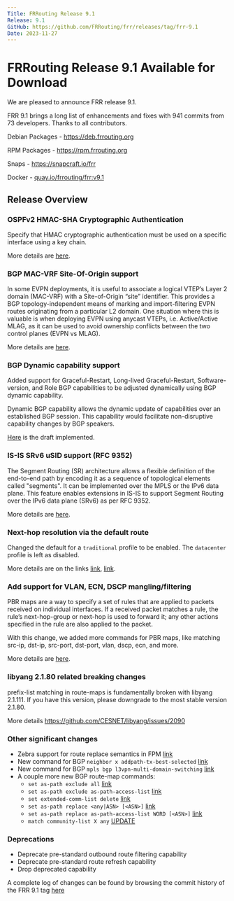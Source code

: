 ```yaml
---
Title: FRRouting Release 9.1
Release: 9.1
GitHub: https://github.com/FRRouting/frr/releases/tag/frr-9.1
Date: 2023-11-27
---
```


FRRouting Release 9.1 Available for Download
============================================

We are pleased to announce FRR release 9.1.

FRR 9.1 brings a long list of enhancements and fixes with 941 commits from 73 developers. Thanks to all contributors.

Debian Packages - https://deb.frrouting.org

RPM Packages - https://rpm.frrouting.org

Snaps - https://snapcraft.io/frr

Docker - [quay.io/frrouting/frr:v9.1](https://quay.io/repository/frrouting/frr/manifest/sha256:f310c2ebb3827fa03b9674ee05e70a7d5eef2123bcc3b475eb2ef14dafcb52b4)

## Release Overview

### OSPFv2 HMAC-SHA Cryptographic Authentication

Specify that HMAC cryptographic authentication must be used on a specific interface using a key chain.

More details are [here](https://docs.frrouting.org/en/latest/ospfd.html#clicmd-ip-ospf-authentication-key-chain-KEYCHAIN).

### BGP MAC-VRF Site-Of-Origin support

In some EVPN deployments, it is useful to associate a logical VTEP’s Layer 2 domain (MAC-VRF) with a Site-of-Origin “site” identifier. This provides a BGP topology-independent means of marking and import-filtering EVPN routes originating from a particular L2 domain. One situation where this is valuable is when deploying EVPN using anycast VTEPs, i.e. Active/Active MLAG, as it can be used to avoid ownership conflicts between the two control planes (EVPN vs MLAG).

More details are [here](https://docs.frrouting.org/en/latest/bgp.html#evpn-mac-vrf-site-of-origin).

### BGP Dynamic capability support

Added support for Graceful-Restart, Long-lived Graceful-Restart, Software-version, and Role BGP capabilities to be adjusted dynamically using BGP dynamic capability.

Dynamic BGP capability allows the dynamic update of capabilities over an established BGP session. This capability would facilitate non-disruptive capability changes by BGP speakers.

[Here](https://datatracker.ietf.org/doc/html/draft-ietf-idr-dynamic-cap-04) is the draft implemented.

### IS-IS SRv6 uSID support (RFC 9352)

The Segment Routing (SR) architecture allows a flexible definition of the end-to-end path by encoding it as a sequence of topological elements called "segments". It can be implemented over the MPLS or the IPv6 data plane. This feature enables extensions in IS-IS to support Segment Routing over the IPv6 data plane (SRv6) as per RFC 9352.

More details are [here](https://docs.frrouting.org/en/latest/isisd.html#segment-routing-over-ipv6-srv6).

### Next-hop resolution via the default route

Changed the default for a `traditional` profile to be enabled. The `datacenter` profile is left as disabled.

More details are on the links [link](https://docs.frrouting.org/en/latest/zebra.html#clicmd-ip-nht-resolve-via-default), [link](http://docs.frrouting.org/en/latest/zebra.html#clicmd-ipv6-nht-resolve-via-default).

### Add support for VLAN, ECN, DSCP mangling/filtering

PBR maps are a way to specify a set of rules that are applied to packets received on individual interfaces. If a received packet matches a rule, the rule’s next-hop-group or next-hop is used to forward it; any other actions specified in the rule are also applied to the packet.

With this change, we added more commands for PBR maps, like matching src-ip, dst-ip, src-port, dst-port, vlan, dscp, ecn, and more.

More details are [here](https://docs.frrouting.org/en/latest/pbr.html#pbr-maps).

### libyang 2.1.80 related breaking changes

prefix-list matching in route-maps is fundamentally broken with libyang 2.1.111. If you have this version, please downgrade to the most stable version 2.1.80.

More details https://github.com/CESNET/libyang/issues/2090

### Other significant changes

- Zebra support for route replace semantics in FPM [link](https://docs.frrouting.org/en/latest/zebra.html#clicmd-fpm-use-route-replace)
- New command for BGP `neighbor x addpath-tx-best-selected` [link](https://docs.frrouting.org/en/latest/bgp.html#clicmd-neighbor-A.B.C.D-X-X-X-X-WORD-addpath-tx-best-selected-1-6)
- New command for BGP `mpls bgp l3vpn-multi-domain-switching` [link](https://docs.frrouting.org/en/latest/bgp.html#clicmd-mpls-bgp-l3vpn-multi-domain-switching)
- A couple more new BGP route-map commands:
  - `set as-path exclude all` [link](https://docs.frrouting.org/en/latest/bgp.html#clicmd-set-as-path-exclude-all)
  - `set as-path exclude as-path-access-list` [link](https://docs.frrouting.org/en/latest/bgp.html#clicmd-set-as-path-exclude-as-path-access-list-WORD)
  - `set extended-comm-list delete` [link](https://docs.frrouting.org/en/latest/routemap.html#clicmd-set-extended-comm-list-EXTCOMMUNITY_LIST_NAME-delete)
  - `set as-path replace <any|ASN> [<ASN>]` [link](https://docs.frrouting.org/en/latest/bgp.html#clicmd-set-as-path-replace-any-ASN-ASN)
  - `set as-path replace as-path-access-list WORD [<ASN>]` [link](https://docs.frrouting.org/en/latest/bgp.html#clicmd-set-as-path-replace-as-path-access-list-WORD-ASN)
  - `match community-list X any` [UPDATE](...)

### Deprecations

- Deprecate pre-standard outbound route filtering capability
- Deprecate pre-standard route refresh capability
- Drop deprecated capability

A complete log of changes can be found by browsing the commit history of the FRR 9.1 tag [here](https://github.com/FRRouting/frr/commits/frr-9.1)
